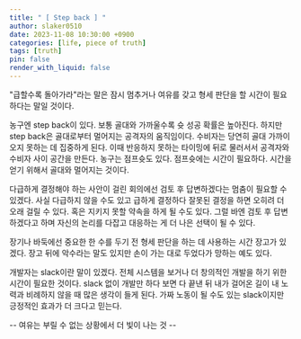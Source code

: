```yaml
---
title: " [ Step back ] "
author: slaker0510
date: 2023-11-08 10:30:00 +0900
categories: [life, piece of truth]
tags: [truth]
pin: false
render_with_liquid: false
---
```


"급할수록 돌아가라"라는 말은 잠시 멈추거나 여유를 갖고 형세 판단을 할 시간이 필요하다는 말일 것이다.
   
농구엔 step back이 있다. 보통 골대와 가까울수록 슛 성공 확률은 높아진다. 하지만 step back은 골대로부터 멀어지는 공격자의 움직임이다. 수비자는 당연히 골대 가까이 오지 못하는 데 집중하게 된다. 이때 반응하지 못하는 타이밍에 뒤로 물러서서 공격자와 수비자 사이 공간을 만든다. 농구는 점프슛도 있다. 점프슛에는 시간이 필요하다. 시간을 얻기 위해서 골대와 멀어지는 것이다.
   
다급하게 결정해야 하는 사안이 걸린 회의에선 검토 후 답변하겠다는 멈춤이 필요할 수 있겠다. 사실 다급하지 않을 수도 있고 급하게 결정하다 잘못된 결정을 하면 오히려 더 오래 걸릴 수 있다. 혹은 지키지 못할 약속을 하게 될 수도 있다. 그럴 바엔 검토 후 답변하겠다고 하며 자신의 논리를 다잡고 대응하는 게 더 나은 선택이 될 수 있다.
   
장기나 바둑에선 중요한 한 수를 두기 전 형세 판단을 하는 데 사용하는 시간 장고가 있겠다. 장고 뒤에 악수라는 말도 있지만 손이 가는 대로 두었다가 망하는 예도 있다. 
   
개발자는 slack이란 말이 있겠다. 전체 시스템을 보거나 더 창의적인 개발을 하기 위한 시간이 필요한 것이다. slack 없이 개발만 하다 보면 다 끝낸 뒤 내가 걸어온 길이 내 노력과 비례하지 않을 때 많은 생각이 들게 된다. 가짜 노동이 될 수도 있는 slack이지만 긍정적인 효과가 더 크다고 믿는다.

-- 여유는 부릴 수 없는 상황에서 더 빛이 나는 것 --

